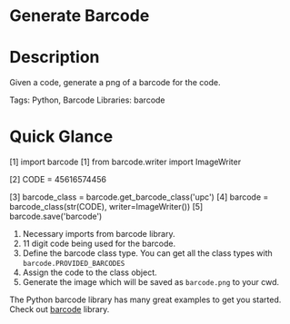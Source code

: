 # Generate Barcode

# Description
Given a code, generate a png of a barcode for the code.


Tags: Python, Barcode
Libraries: barcode

# Quick Glance


[1] import barcode
[1] from barcode.writer import ImageWriter

[2] CODE = 45616574456


[3] barcode_class = barcode.get_barcode_class('upc')
[4] barcode = barcode_class(str(CODE), writer=ImageWriter())
[5] barcode.save('barcode')


1. Necessary imports from barcode library.
2. 11 digit code being used for the barcode.
3. Define the barcode class type. You can get all the class types with `barcode.PROVIDED_BARCODES`
4. Assign the code to the class object.
5. Generate the image which will be saved as `barcode.png` to your cwd.

The Python barcode library has many great examples to get you started. Check out [barcode](https://python-barcode.readthedocs.io/en/stable/getting-started.html) library.

